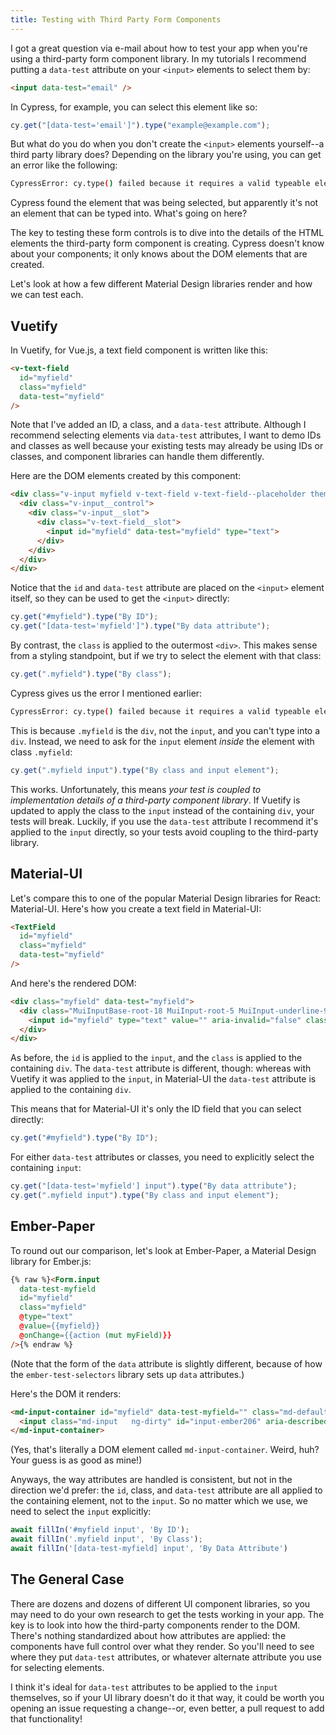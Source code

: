```yaml
---
title: Testing with Third Party Form Components
---
```


I got a great question via e-mail about how to test your app when you're using a third-party form component library. In my tutorials I recommend putting a `data-test` attribute on your `<input>` elements to select them by:

```html
<input data-test="email" />
```

In Cypress, for example, you can select this element like so:

```js
cy.get("[data-test='email']").type("example@example.com");
```

But what do you do when you don't create the `<input>` elements yourself--a third party library does? Depending on the library you're using, you can get an error like the following:

```sh
CypressError: cy.type() failed because it requires a valid typeable element
```

Cypress found the element that was being selected, but apparently it's not an element that can be typed into. What's going on here?

The key to testing these form controls is to dive into the details of the HTML elements the third-party form component is creating. Cypress doesn't know about your components; it only knows about the DOM elements that are created.

Let's look at how a few different Material Design libraries render and how we can test each.

## Vuetify

In Vuetify, for Vue.js, a text field component is written like this:

```html
<v-text-field
  id="myfield"
  class="myfield"
  data-test="myfield"
/>
```

Note that I've added an ID, a class, and a `data-test` attribute. Although I recommend selecting elements via `data-test` attributes, I want to demo IDs and classes as well because your existing tests may already be using IDs or classes, and component libraries can handle them differently.

Here are the DOM elements created by this component:

```html
<div class="v-input myfield v-text-field v-text-field--placeholder theme--light">
  <div class="v-input__control">
    <div class="v-input__slot">
      <div class="v-text-field__slot">
        <input id="myfield" data-test="myfield" type="text">
      </div>
    </div>
  </div>
</div>
```

Notice that the `id` and `data-test` attribute are placed on the `<input>` element itself, so they can be used to get the `<input>` directly:

```js
cy.get("#myfield").type("By ID");
cy.get("[data-test='myfield']").type("By data attribute");
```

By contrast, the `class` is applied to the outermost `<div>`. This makes sense from a styling standpoint, but if we try to select the element with that class:

```js
cy.get(".myfield").type("By class");
```

Cypress gives us the error I mentioned earlier:

```sh
CypressError: cy.type() failed because it requires a valid typeable element
```

This is because `.myfield` is the `div`, not the `input`, and you can't type into a `div`. Instead, we need to ask for the `input` element *inside* the element with class `.myfield`:

```js
cy.get(".myfield input").type("By class and input element");
```

This works. Unfortunately, this means *your test is coupled to implementation details of a third-party component library*. If Vuetify is updated to apply the class to the `input` instead of the containing `div`, your tests will break. Luckily, if you use the `data-test` attribute I recommend it's applied to the `input` directly, so your tests avoid coupling to the third-party library.

## Material-UI

Let's compare this to one of the popular Material Design libraries for React: Material-UI. Here's how you create a text field in Material-UI:

```html
<TextField
  id="myfield"
  class="myfield"
  data-test="myfield"
/>
```

And here's the rendered DOM:

```html
<div class="myfield" data-test="myfield">
  <div class="MuiInputBase-root-18 MuiInput-root-5 MuiInput-underline-9 MuiInputBase-formControl-19 MuiInput-formControl-6">
    <input id="myfield" type="text" value="" aria-invalid="false" class="MuiInputBase-input-28 MuiInput-input-13">
  </div>
</div>
```

As before, the `id` is applied to the `input`, and the `class` is applied to the containing `div`. The `data-test` attribute is different, though: whereas with Vuetify it was applied to the `input`, in Material-UI the `data-test` attribute is applied to the containing `div`.

This means that for Material-UI it's only the ID field that you can select directly:

```js
cy.get("#myfield").type("By ID");
```

For either `data-test` attributes or classes, you need to explicitly select the containing `input`:

```js
cy.get("[data-test='myfield'] input").type("By data attribute");
cy.get(".myfield input").type("By class and input element");
```

## Ember-Paper

To round out our comparison, let's look at Ember-Paper, a Material Design library for Ember.js:

```html
{% raw %}<Form.input
  data-test-myfield
  id="myfield"
  class="myfield"
  @type="text"
  @value={{myfield}}
  @onChange={{action (mut myField)}}
/>{% endraw %}
```

(Note that the form of the `data` attribute is slightly different, because of how the `ember-test-selectors` library sets up `data` attributes.)

Here's the DOM it renders:

```html
<md-input-container id="myfield" data-test-myfield="" class="md-default-theme ember-view myfield">
  <input class="md-input   ng-dirty" id="input-ember206" aria-describedby="ember206-char-count ember206-error-messages" type="text">
</md-input-container>
```

(Yes, that's literally a DOM element called `md-input-container`. Weird, huh? Your guess is as good as mine!)

Anyways, the way attributes are handled is consistent, but not in the direction we'd prefer: the `id`, class, and `data-test` attribute are all applied to the containing element, not to the `input`. So no matter which we use, we need to select the `input` explicitly:

```js
await fillIn('#myfield input', 'By ID');
await fillIn('.myfield input', 'By Class');
await fillIn('[data-test-myfield] input', 'By Data Attribute')
```

## The General Case

There are dozens and dozens of different UI component libraries, so you may need to do your own research to get the tests working in your app. The key is to look into how the third-party components render to the DOM. There's nothing standardized about how attributes are applied: the components have full control over what they render. So you'll need to see where they put `data-test` attributes, or whatever alternate attribute you use for selecting elements.

I think it's ideal for `data-test` attributes to be applied to the `input` themselves, so if your UI library doesn't do it that way, it could be worth you opening an issue requesting a change--or, even better, a pull request to add that functionality!
